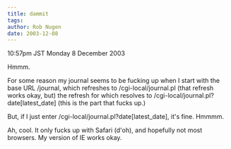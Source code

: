 ```yaml
---
title: dammit
tags: 
author: Rob Nugen
date: 2003-12-08
---
```


<p class=date>10:57pm JST Monday 8 December 2003</p>

<p>Hmmm.</p>

<p>For some reason my journal seems to be fucking up when I start
  with the base URL /journal, which refreshes to
  /cgi-local/journal.pl (that refresh works okay, but) the refresh
  for which resolves to /cgi-local/journal.pl?date[latest_date] (this
  is the part that fucks up.)</p>

<p>But, if I just enter /cgi-local/journal.pl?date[latest_date], it's
  fine.  Hmmmm.</p>

<p>Ah, cool.  It only fucks up with Safari (d'oh), and hopefully not
  most browsers.  My version of IE works okay.</p>
